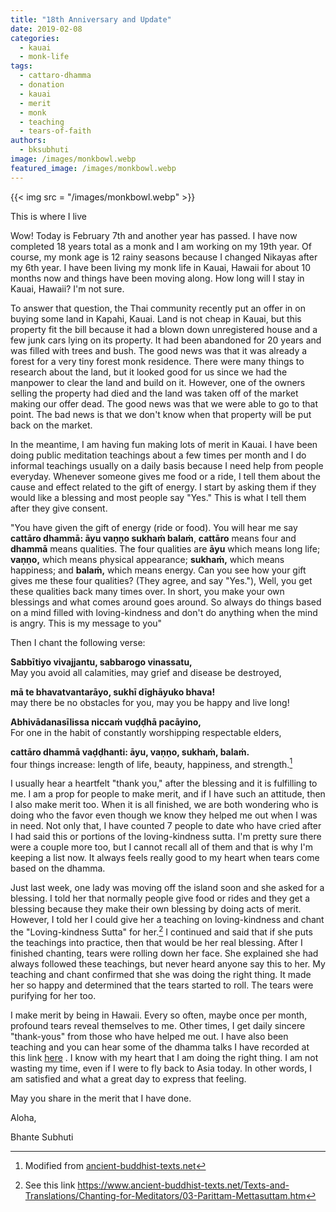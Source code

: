 ```yaml
---
title: "18th Anniversary and Update"
date: 2019-02-08
categories: 
  - kauai
  - monk-life
tags: 
  - cattaro-dhamma
  - donation
  - kauai
  - merit
  - monk
  - teaching
  - tears-of-faith
authors: 
  - bksubhuti
image: /images/monkbowl.webp
featured_image: /images/monkbowl.webp
---
```


{{< img src = "/images/monkbowl.webp" >}}

This is where I live  

Wow! Today is February 7th and another year has passed. I have now completed 18 years total as a monk and I am working on my 19th year. Of course, my monk age is 12 rainy seasons because I changed Nikayas after my 6th year. I have been living my monk life in Kauai, Hawaii for about 10 months now and things have been moving along. How long will I stay in Kauai, Hawaii? I'm not sure.

To answer that question, the Thai community recently put an offer in on buying some land in Kapahi, Kauai. Land is not cheap in Kauai, but this property fit the bill because it had a blown down unregistered house and a few junk cars lying on its property. It had been abandoned for 20 years and was filled with trees and bush. The good news was that it was already a forest for a very tiny forest monk residence. There were many things to research about the land, but it looked good for us since we had the manpower to clear the land and build on it. However, one of the owners selling the property had died and the land was taken off of the market making our offer dead. The good news was that we were able to go to that point. The bad news is that we don't know when that property will be put back on the market.

In the meantime, I am having fun making lots of merit in Kauai. I have been doing public meditation teachings about a few times per month and I do informal teachings usually on a daily basis because I need help from people everyday. Whenever someone gives me food or a ride, I tell them about the cause and effect related to the gift of energy. I start by asking them if they would like a blessing and most people say "Yes." This is what I tell them after they give consent.

"You have given the gift of energy (ride or food). You will hear me say **cattāro dhammā: āyu vaṇṇo sukhaṁ balaṁ**, **cattāro** means four and **dhammā** means qualities. The four qualities are **āyu** which means long life; **vaṇṇo,** which means physical appearance; **sukhaṁ,** which means happiness; and **balaṁ,** which means energy. Can you see how your gift gives me these four qualities? (They agree, and say "Yes."), Well, you get these qualities back many times over. In short, you make your own blessings and what comes around goes around. So always do things based on a mind filled with loving-kindness and don't do anything when the mind is angry. This is my message to you"

Then I chant the following verse:

**Sabbītiyo vivajjantu, sabbarogo vinassatu,**  
May you avoid all calamities, may grief and disease be destroyed,

**mā te bhavatvantarāyo, sukhī dīghāyuko bhava!**  
may there be no obstacles for you, may you be happy and live long!

**Abhivādanasīlissa niccaṁ vuḍḍhā pacāyino,**  
For one in the habit of constantly worshipping respectable elders,

**cattāro dhammā vaḍḍhanti: āyu, vaṇṇo, sukhaṁ, balaṁ.**  
four things increase: length of life, beauty, happiness, and strength.[^1]

I usually hear a heartfelt "thank you," after the blessing and it is fulfilling to me. I am a prop for people to make merit, and if I have such an attitude, then I also make merit too. When it is all finished, we are both wondering who is doing who the favor even though we know they helped me out when I was in need. Not only that, I have counted 7 people to date who have cried after I had said this or portions of the loving-kindness sutta. I'm pretty sure there were a couple more too, but I cannot recall all of them and that is why I'm keeping a list now. It always feels really good to my heart when tears come based on the dhamma.

Just last week, one lady was moving off the island soon and she asked for a blessing. I told her that normally people give food or rides and they get a blessing because they make their own blessing by doing acts of merit. However, I told her I could give her a teaching on loving-kindness and chant the "Loving-kindness Sutta" for her.[^2] I continued and said that if she puts the teachings into practice, then that would be her real blessing. After I finished chanting, tears were rolling down her face. She explained she had always followed these teachings, but never heard anyone say this to her. My teaching and chant confirmed that she was doing the right thing. It made her so happy and determined that the tears started to roll. The tears were purifying for her too.

I make merit by being in Hawaii. Every so often, maybe once per month, profound tears reveal themselves to me. Other times, I get daily sincere "thank-yous" from those who have helped me out. I have also been teaching and you can hear some of the dhamma talks I have recorded at this link [here](https://americanmonk.org/recordings-by-bhante-subhuti/) . I know with my heart that I am doing the right thing. I am not wasting my time, even if I were to fly back to Asia today. In other words, I am satisfied and what a great day to express that feeling.

May you share in the merit that I have done.

Aloha,

Bhante Subhuti

[^1]: Modified from [ancient-buddhist-texts.net](https://www.ancient-buddhist-texts.net/Texts-and-Translations/Chanting-for-Meditators/08-Parittam-Atanatiyasuttam.htm)

[^2]: See this link https://www.ancient-buddhist-texts.net/Texts-and-Translations/Chanting-for-Meditators/03-Parittam-Mettasuttam.htm

